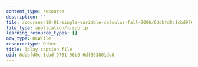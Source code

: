 ```yaml
---
content_type: resource
description: ''
file: /courses/18-01-single-variable-calculus-fall-2006/6ddbfd0c1cbd976196b96df393801dd8_eHJuAByQf5A.srt
file_type: application/x-subrip
learning_resource_types: []
ocw_type: OCWFile
resourcetype: Other
title: 3play caption file
uid: 6ddbfd0c-1cbd-9761-96b9-6df393801dd8
---
```


